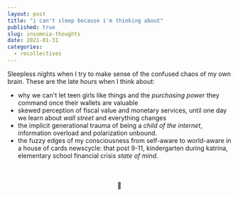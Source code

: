 ```yaml
---
layout: post
title: "i can't sleep because i'm thinking about"
published: true
slug: insomnia-thoughts
date: 2021-01-31
categories:
  - recollectives
---
```


Sleepless nights when I try to make sense of the confused chaos of my own brain. These are the late hours when I think about: 

- why we can't let teen girls like things and the _purchasing power_ they command once their wallets are valuable
- skewed perception of fiscal value and monetary services, until one day we learn about _wall street_ and everything changes
- the implicit generational trauma of being a *child of the internet*, information overload and polarization unbound.
- the fuzzy edges of my consciousness from self-aware to world-aware in a house of cards newscycle: that post 9-11, kindergarten during katrina, elementary school financial crisis *state of mind*. 

<br />

<h4 style="text-align:center">🌃</h4>

<br />